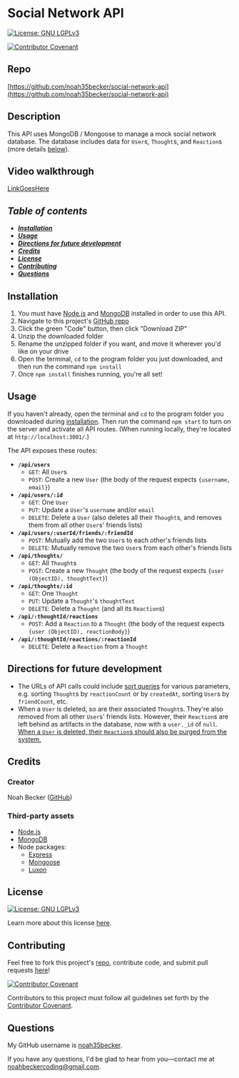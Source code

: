 # Social Network API
[![License: GNU LGPLv3](https://img.shields.io/badge/License-GNU%20LGPLv3-informational.svg)](https://choosealicense.com/licenses/lgpl-3.0)

[![Contributor Covenant](https://img.shields.io/badge/Contributor%20Covenant-2.1-4baaaa.svg)](https://www.contributor-covenant.org/version/2/1/code_of_conduct/)
    

## Repo
[https://github.com/noah35becker/social-network-api](https://github.com/noah35becker/social-network-api)


## Description
This API uses MongoDB / Mongoose to manage a mock social network database. The database includes data for `User`s, `Thought`s, and `Reaction`s (more details [below](#usage)).


## Video walkthrough
[LinkGoesHere](LinkGoesHere)


<i><b>
## Table of contents
- [Installation](#installation)
- [Usage](#usage)
- [Directions for future development](#directions-for-future-development)
- [Credits](#credits)
- [License](#license)
- [Contributing](#contributing)
- [Questions](#questions)
</i></b>


## Installation
1. You must have [Node.js](https://nodejs.org/) and [MongoDB](https://www.mongodb.com/) installed in order to use this API.
2. Navigate to this project's [GitHub repo](https://github.com/noah35becker/social-network-api/)
2. Click the green "Code" button, then click "Download ZIP"
3. Unzip the downloaded folder
4. Rename the unzipped folder if you want, and move it wherever you'd like on your drive
5. Open the terminal, `cd` to the program folder you just downloaded, and then run the command `npm install`
6. Once `npm install` finishes running, you're all set!


## Usage
If you haven't already, open the terminal and `cd` to the program folder you downloaded during [installation](#installation). Then run the command `npm start` to turn on the server and activate all API routes. (When running locally, they're located at `http://localhost:3001/`.)

The API exposes these routes:
- <b>`/api/users`</b>
    - `GET`: All `User`s
    - `POST`: Create a new `User` (the body of the request expects `{username, email}`)
- <b>`/api/users/:id`</b>
    - `GET`: One `User`
    - `PUT`: Update a `User`'s `username` and/or `email`
    - `DELETE`: Delete a `User` (also deletes all their `Thought`s, and removes them from all other `User`s' friends lists)
- <b>`/api/users/:userId/friends/:friendId`</b>
    - `POST`: Mutually add the two `User`s to each other's friends lists
    - `DELETE`: Mutually remove the two `User`s from each other's friends lists
- <b>`/api/thoughts/`</b>
    - `GET`: All `Thought`s
    - `POST`: Create a new `Thought` (the body of the request expects `{user (ObjectID), thoughtText}`)
- <b>`/api/thoughts/:id`</b>
    - `GET`: One `Thought`
    - `PUT`: Update a `Thought`'s `thoughtText`
    - `DELETE`: Delete a `Thought` (and all its `Reaction`s)
- <b>`/api/:thoughtId/reactions`</b>
    - `POST`: Add a `Reaction` to a `Thought` (the body of the request expects `{user (ObjectID), reactionBody}`)
- <b>`/api/:thoughtId/reactions/:reactionId`</b>
    - `DELETE`: Delete a `Reaction` from a `Thought`


## Directions for future development
- The URLs of API calls could include <ins>sort queries</ins> for various parameters, e.g. sorting `Thought`s by `reactionCount` or by `createdAt`, sorting `User`s by `friendCount`, etc.
- When a `User` is deleted, so are their associated `Thought`s. They're also removed from all other `User`s' friends lists. However, their `Reaction`s are left behind as artifacts in the database, now with a `user._id` of `null`. <ins>When a `User` is deleted, their `Reaction`s should also be purged from the system.</ins>



## Credits

### Creator
Noah Becker ([GitHub](https://github.com/noah35becker))


### Third-party assets
- [Node.js](https://nodejs.org/)
- [MongoDB](https://www.mongodb.com/)
- Node packages:
    - [Express](https://www.npmjs.com/package/express)
    - [Mongoose](https://www.npmjs.com/package/mongoose)
    - [Luxon](https://www.npmjs.com/package/luxon)




## License

[![License: GNU LGPLv3](https://img.shields.io/badge/License-GNU%20LGPLv3-informational.svg)](https://choosealicense.com/licenses/lgpl-3.0)

Learn more about this license [here](https://choosealicense.com/licenses/lgpl-3.0).






## Contributing
Feel free to fork this project's [repo](https://github.com/noah35becker/social-network-api), contribute code, and submit pull requests [here](https://github.com/noah35becker/social-network-api/pulls)!

[![Contributor Covenant](https://img.shields.io/badge/Contributor%20Covenant-2.1-4baaaa.svg)](https://www.contributor-covenant.org/version/2/1/code_of_conduct/)

Contributors to this project must follow all guidelines set forth by the [Contributor Covenant](https://www.contributor-covenant.org/version/2/1/code_of_conduct/).






## Questions
My GitHub username is [noah35becker](https://github.com/noah35becker).

If you have any questions, I'd be glad to hear from you—contact me at [noahbeckercoding@gmail.com](mailto:noahbeckercoding@gmail.com).
